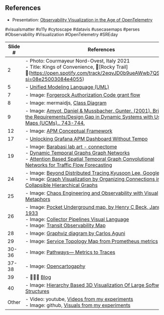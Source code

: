 ## References

- Presentation: [Observability Visualization in the Age of OpenTelemetry](https://github.com/open-cartography/.github/blob/main/visual-semantics/SREday%2023%20-%20Observability%20Visualization%20in%20the%20Age%20of%20OpenTelemetry.pdf)

#visualsmatter #o11y #cytoscape #datavis #usecasemaps #perses #Observability #Visualization #OpenTelemetry #SREday 

| **Slide #** | **References** |
| --- | --- |
| 2 | - Photo: Courmayeur Nord-Ovest, Italy 2021<br>- Title: Kings of Convenience, 🎼[Rocky Trail] 🎼(https://open.spotify.com/track/2eqvJD0b9ueAWwb7QSBGCW?si=08e25003084e4055) |
| 5 | - [Unified Modeling Language (UML)](https://en.wikipedia.org/wiki/Unified_Modeling_Language) |
| 7 | - Image: [Forgerock Authorization Code grant flow](https://backstage.forgerock.com/docs/am/7/oidc1-guide/openid-connect-authorization-code-flow.html) |
| 8 | - Image: mermaidjs, [Class Diagram](https://github.com/mermaidjs/mermaidjs.github.io/blob/master/classDiagram.md) |
| 9 | - Image: [Amyot, Daniel & Mussbacher, Gunter. (2001). Bridging the Requirements/Design Gap in Dynamic Systems with Use Case Maps (UCMs).. 743-744. ](https://www.researchgate.net/publication/221554396_Bridging_the_RequirementsDesign_Gap_in_Dynamic_Systems_with_Use_Case_Maps_UCMs) |
| 12 | - Image: [APM Conceptual Framework](https://en.m.wikipedia.org/wiki/File:APM_Conceptual_Framework.jpg) |
| 17 | - [Unlocking Grafana APM Dashboard Without Tempo](https://tractatus.one/unlocking-tempo-apm-dashboard-without-tempo-fcbb0f433998) |
| 19 | - Image: [Barabasi lab art - connectome](https://barabasilab.com/art/work/connectome)<br>- [Dynamic Temporal Graphs Graph Networks](https://towardsdatascience.com/temporal-graph-networks-ab8f327f2efe)<br>- [Attention Based Spatial Temporal Graph Convolutional Networks for Traffic Flow Forecasting](https://paperswithcode.com/dataset/pemsd8) |
| 24 | - Image: [Beyond Distributed Tracing,Kyusoon Lee, Google](https://www.usenix.org/conference/srecon22americas/presentation/lee)<br>- Image: [Graph Visualization by Organizing Connections in Collapsible Hierarchical Graphs](https://www.tdcommons.org/dpubs_series/2996/) |
| 25 | - Image: [Chaos Engineering and Observability with Visual Metaphors](https://www.infoq.com/articles/chaos-engineering-observability-visual-metaphors/) |
| 26 | - Image: [Pocket Underground map, by Henry C Beck, January 1933](https://www.ltmuseum.co.uk/system/files/styles/collection_item_component_600_px_wide/private/collection_item/i0000t2u_6.jpg?itok=Q4GosPr2)<br>- Image: [Collector Pipelines Visual Language](https://tractatus.one/collector-pipelinesvisual-language-26f950c8d22)<br>- Image: [Transit Observability Map](https://tractatus.one/transit-observability-map-e73c61a9b9e0)|
| 28 | - Image: [Graphviz diagram by Carlos Aguni](https://crashlaker.github.io/d3js-static/tt/graphviz-test/demo000-fdemo000-fix.html) |
| 29 | - Image: [Service Topology Map from Prometheus metrics](https://tractatus.one/shahmaran-20a9f1678) |
| 30-36 | - Image: [Pathways— Metrics to Traces](https://tractatus.one/pathways-metrics-to-traces-55a7d6c8682a) |
| 37-38 | - Image: [Opencartogaphy](https://tractatus.one/on-the-road-again-84091e77782a) |
| 39 | - 👨🏻‍💻 [Blog](https://tractatus.one/) |
| 40 | - Image: [Hierarchy Based 3D Visualization Of Large Software Structures](https://www.youtube.com/watch?v=-PKW24-vpvk) |
| Other | - Video: youtube, [Videos from my experiments](https://www.youtube.com/channel/UCN9bF9MyhmzFDSbGPZQ98lg)<br>- Image: github, [Visuals from my experiments](https://github.com/open-cartography/.github/tree/main/footsteps) |
